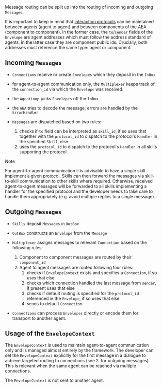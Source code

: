 
Message routing can be split up into the routing of incoming and outgoing `Messages`.

It is important to keep in mind that <a href="../interaction-protocol">interaction protocols</a> can be maintained between agents (agent to agent) and between components of the AEA (component to component). In the former case, the `to`/`sender` fields of the `Envelope` are agent addresses which must follow the address standard of agents, in the latter case they are component public ids. Crucially, both addresses must reference the same type: agent or component.

## Incoming `Messages`

- `Connections` receive or create `Envelopes` which they deposit in the `InBox`
- for agent-to-agent communication only, the `Multiplexer` keeps track of the `connection_id` via which the `Envelope` was received.
- the `AgentLoop` picks `Envelopes` off the `InBox`
- the `AEA` tries to decode the message; errors are handled by the `ErrorHandler`
- `Messages` are dispatched based on two rules:

	1. checks if `to` field can be interpreted as `skill_id`, if so uses that together with the `protocol_id` to dispatch to the protocol's `Handler` in the specified `Skill`, else
	2. uses the `protocol_id` to dispatch to the protocol's `Handler` in all skills supporting the protocol.

<div class="admonition note">
  <p class="admonition-title">Note</p>
  <p>For agent-to-agent communication it is advisable to have a single skill implement a given protocol. Skills can then forward the messages via skill-to-skill communication to other skills where required. Otherwise, received agent-to-agent messages will be forwarded to all skills implementing a handler for the specified protocol and the developer needs to take care to handle them appropriately (e.g. avoid multiple replies to a single message).
</p>
</div>

## Outgoing `Messages`

- `Skills` deposit `Messages` in `OutBox`
- `OutBox` constructs an `Envelope` from the `Message`
- `Multiplexer` assigns messages to relevant `Connection` based on the following rules:

	1. Component to component messages are routed by their `component_id`
	2. Agent to agent messages are routed following four rules:
		1. checks if `EnvelopeContext` exists and specifies a `Connection`, if so uses that else
		2. checks which connection handled the last message from `sender`, if present uses that else
		3. checks if default routing is specified for the `protocol_id` referenced in the `Envelope`, if so uses that else
		4. sends to default `Connection`.

- `Connections` can process `Envelopes` directly or encode them for transport to another agent.

## Usage of the `EnvelopeContext`

The `EnvelopeContext` is used to maintain agent-to-agent communication only and is managed almost entirely by the framework. The developer can set the `EnvelopeContext` explicitly for the first message in a dialogue to achieve targeted routing to connections (see 2. for outgoing messages). This is relevant when the same agent can be reached via multiple connections.

The `EnvelopeContext` is not sent to another agent.
